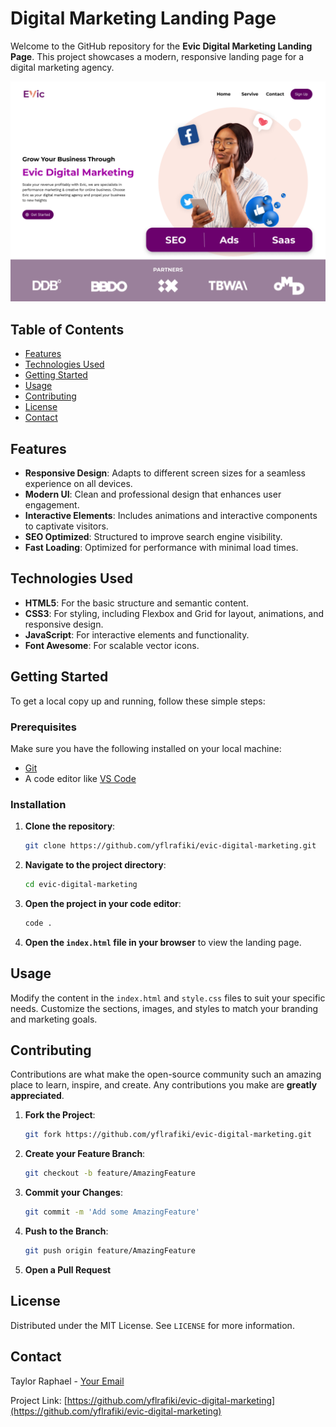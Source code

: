 # Digital Marketing Landing Page

Welcome to the GitHub repository for the **Evic Digital Marketing Landing Page**. This project showcases a modern, responsive landing page for a digital marketing agency.

![Landing Page Screenshot](langing-page.png)

## Table of Contents

- [Features](#features)
- [Technologies Used](#technologies-used)
- [Getting Started](#getting-started)
- [Usage](#usage)
- [Contributing](#contributing)
- [License](#license)
- [Contact](#contact)

## Features

- **Responsive Design**: Adapts to different screen sizes for a seamless experience on all devices.
- **Modern UI**: Clean and professional design that enhances user engagement.
- **Interactive Elements**: Includes animations and interactive components to captivate visitors.
- **SEO Optimized**: Structured to improve search engine visibility.
- **Fast Loading**: Optimized for performance with minimal load times.

## Technologies Used

- **HTML5**: For the basic structure and semantic content.
- **CSS3**: For styling, including Flexbox and Grid for layout, animations, and responsive design.
- **JavaScript**: For interactive elements and functionality.
- **Font Awesome**: For scalable vector icons.

## Getting Started

To get a local copy up and running, follow these simple steps:

### Prerequisites

Make sure you have the following installed on your local machine:

- [Git](https://git-scm.com/)
- A code editor like [VS Code](https://code.visualstudio.com/)

### Installation

1. **Clone the repository**:
    ```sh
    git clone https://github.com/yflrafiki/evic-digital-marketing.git
    ```

2. **Navigate to the project directory**:
    ```sh
    cd evic-digital-marketing
    ```

3. **Open the project in your code editor**:
    ```sh
    code .
    ```

4. **Open the `index.html` file in your browser** to view the landing page.

## Usage

Modify the content in the `index.html` and `style.css` files to suit your specific needs. Customize the sections, images, and styles to match your branding and marketing goals.

## Contributing

Contributions are what make the open-source community such an amazing place to learn, inspire, and create. Any contributions you make are **greatly appreciated**.

1. **Fork the Project**:
    ```sh
    git fork https://github.com/yflrafiki/evic-digital-marketing.git
    ```

2. **Create your Feature Branch**:
    ```sh
    git checkout -b feature/AmazingFeature
    ```

3. **Commit your Changes**:
    ```sh
    git commit -m 'Add some AmazingFeature'
    ```

4. **Push to the Branch**:
    ```sh
    git push origin feature/AmazingFeature
    ```

5. **Open a Pull Request**

## License

Distributed under the MIT License. See `LICENSE` for more information.

## Contact

Taylor Raphael - [Your Email](mailto:rafikitaylor828@gmail.com)

Project Link: [https://github.com/yflrafiki/evic-digital-marketing](https://github.com/yflrafiki/evic-digital-marketing)
